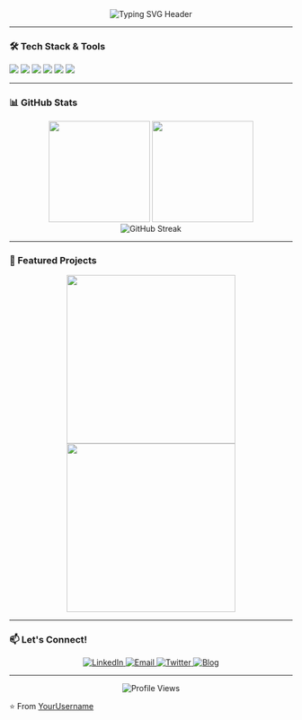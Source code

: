 <div align="center">
  <img src="https://readme-typing-svg.demolab.com?font=Fira+Code&size=30&duration=2800&pause=2000&color=7A3EFF&center=true&vCenter=true&width=940&lines=Hi+there+%F0%9F%91%8B%2C+I'm+Kuna-Hasada;Welcome+to+my+GitHub+Profile!" alt="Typing SVG Header" />
</div>

---

### 🛠️ Tech Stack & Tools

![](https://img.shields.io/badge/Code-Python-informational?style=flat&logo=python&logoColor=white&color=2bbc8a)
![](https://img.shields.io/badge/Code-JavaScript-informational?style=flat&logo=javascript&logoColor=white&color=2bbc8a)
![](https://img.shields.io/badge/Tools-React-informational?style=flat&logo=react&logoColor=white&color=2bbc8a)
![](https://img.shields.io/badge/Tools-Node.js-informational?style=flat&logo=node.js&logoColor=white&color=2bbc8a)
![](https://img.shields.io/badge/Cloud-AWS-informational?style=flat&logo=amazon-aws&logoColor=white&color=2bbc8a)
![](https://img.shields.io/badge/Database-PostgreSQL-informational?style=flat&logo=postgresql&logoColor=white&color=2bbc8a)

---

### 📊 GitHub Stats

<div align="center">
  <img height="180em" src="https://github-readme-stats.vercel.app/api?username=Kuna-Hasada&show_icons=true&theme=radical&count_private=true" />
  <img height="180em" src="https://github-readme-stats.vercel.app/api/top-langs/?username=Kuna-Hasada&layout=compact&theme=radical" />
</div>

<div align="center">
  <img src="https://github-readme-streak-stats.herokuapp.com/?user=Kuna-Hasada&theme=radical" alt="GitHub Streak" />
</div>

---

### 🌟 Featured Projects

<div align="center">
  <a href="[Project1-URL]">
    <img align="center" src="[Project1-Image-URL]" width="300" height="auto" />
  </a>
  <a href="[Project2-URL]">
    <img align="center" src="[Project2-Image-URL]" width="300" height="auto" />
  </a>
</div>

---

### 📫 Let's Connect!

<div align="center">
  <a href="[Your-LinkedIn-URL]">
    <img src="https://img.icons8.com/color/48/000000/linkedin.png" alt="LinkedIn"/>
  </a>
  <a href="mailto:[Your-Email]">
    <img src="https://img.icons8.com/color/48/000000/gmail.png" alt="Email"/>
  </a>
  <a href="[Your-Twitter-URL]">
    <img src="https://img.icons8.com/color/48/000000/twitter--v1.png" alt="Twitter"/>
  </a>
  <a href="[Your-Blog-URL]">
    <img src="https://img.icons8.com/color/48/000000/wordpress--v1.png" alt="Blog"/>
  </a>
</div>

---

<div align="center">
  <img src="https://komarev.com/ghpvc/?username=Kuna-Hasada&color=blueviolet&style=flat" alt="Profile Views" />
</div>

⭐ From [YourUsername](https://github.com/Kuna-Hasada)
